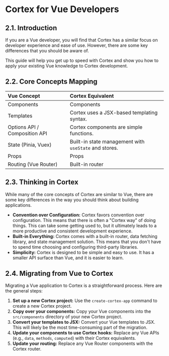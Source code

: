 # Cortex for Vue Developers

## 2.1. Introduction

If you are a Vue developer, you will find that Cortex has a similar focus on developer experience and ease of use. However, there are some key differences that you should be aware of.

This guide will help you get up to speed with Cortex and show you how to apply your existing Vue knowledge to Cortex development.

## 2.2. Core Concepts Mapping

| Vue Concept | Cortex Equivalent |
| :--- | :--- |
| Components | Components |
| Templates | Cortex uses a JSX-based templating syntax. |
| Options API / Composition API | Cortex components are simple functions. |
| State (Pinia, Vuex) | Built-in state management with `useState` and stores. |
| Props | Props |
| Routing (Vue Router) | Built-in router |

## 2.3. Thinking in Cortex

While many of the core concepts of Cortex are similar to Vue, there are some key differences in the way you should think about building applications.

*   **Convention over Configuration:** Cortex favors convention over configuration. This means that there is often a "Cortex way" of doing things. This can take some getting used to, but it ultimately leads to a more productive and consistent development experience.
*   **Built-in Everything:** Cortex comes with a built-in router, data fetching library, and state management solution. This means that you don't have to spend time choosing and configuring third-party libraries.
*   **Simplicity:** Cortex is designed to be simple and easy to use. It has a smaller API surface than Vue, and it is easier to learn.

## 2.4. Migrating from Vue to Cortex

Migrating a Vue application to Cortex is a straightforward process. Here are the general steps:

1.  **Set up a new Cortex project:** Use the `create-cortex-app` command to create a new Cortex project.
2.  **Copy over your components:** Copy your Vue components into the `src/components` directory of your new Cortex project.
3.  **Convert your templates to JSX:** Convert your Vue templates to JSX. This will likely be the most time-consuming part of the migration.
4.  **Update your components to use Cortex hooks:** Replace any Vue APIs (e.g., `data`, `methods`, `computed`) with their Cortex equivalents.
5.  **Update your routing:** Replace any Vue Router components with the Cortex router.
